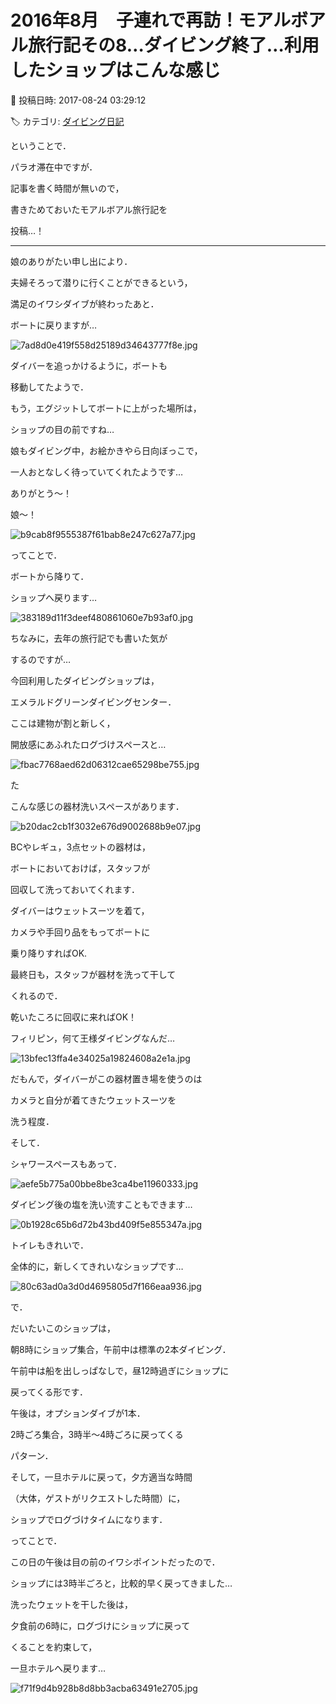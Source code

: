 # 2016年8月　子連れで再訪！モアルボアル旅行記その8…ダイビング終了…利用したショップはこんな感じ

📅 投稿日時: 2017-08-24 03:29:12

🏷️ カテゴリ: [ダイビング日記](ce3a7a8d424d112fce83ee85c81a0e344.md)

ということで．





パラオ滞在中ですが．


記事を書く時間が無いので，


書きためておいたモアルボアル旅行記を


投稿…！


----





娘のありがたい申し出により．


夫婦そろって潜りに行くことができるという，


満足のイワシダイブが終わったあと．





ボートに戻りますが…




![7ad8d0e419f558d25189d34643777f8e.jpg](images/7ad8d0e419f558d25189d34643777f8e.jpg)




ダイバーを追っかけるように，ボートも


移動してたようで．


もう，エグジットしてボートに上がった場所は，


ショップの目の前ですね…





娘もダイビング中，お絵かきやら日向ぼっこで，


一人おとなしく待っていてくれたようです…


ありがとう～！


娘～！




![b9cab8f9555387f61bab8e247c627a77.jpg](images/b9cab8f9555387f61bab8e247c627a77.jpg)




ってことで．


ボートから降りて．





ショップへ戻ります…




![383189d11f3deef480861060e7b93af0.jpg](images/383189d11f3deef480861060e7b93af0.jpg)







ちなみに，去年の旅行記でも書いた気が


するのですが…


今回利用したダイビングショップは，


エメラルドグリーンダイビングセンター．





ここは建物が割と新しく，


開放感にあふれたログづけスペースと…




![fbac7768aed62d06312cae65298be755.jpg](images/fbac7768aed62d06312cae65298be755.jpg)

た


こんな感じの器材洗いスペースがあります．




![b20dac2cb1f3032e676d9002688b9e07.jpg](images/b20dac2cb1f3032e676d9002688b9e07.jpg)




BCやレギュ，3点セットの器材は，


ボートにおいておけば，スタッフが


回収して洗っておいてくれます．


ダイバーはウェットスーツを着て，


カメラや手回り品をもってボートに


乗り降りすればOK.





最終日も，スタッフが器材を洗って干して


くれるので．


乾いたころに回収に来ればOK！


フィリピン，何て王様ダイビングなんだ…




![13bfec13ffa4e34025a19824608a2e1a.jpg](images/13bfec13ffa4e34025a19824608a2e1a.jpg)




だもんで，ダイバーがこの器材置き場を使うのは


カメラと自分が着てきたウェットスーツを


洗う程度．





そして．


シャワースペースもあって．




![aefe5b775a00bbe8be3ca4be11960333.jpg](images/aefe5b775a00bbe8be3ca4be11960333.jpg)




ダイビング後の塩を洗い流すこともできます…




![0b1928c65b6d72b43bd409f5e855347a.jpg](images/0b1928c65b6d72b43bd409f5e855347a.jpg)







トイレもきれいで．


全体的に，新しくてきれいなショップです…




![80c63ad0a3d0d4695805d7f166eaa936.jpg](images/80c63ad0a3d0d4695805d7f166eaa936.jpg)







で．


だいたいこのショップは，


朝8時にショップ集合，午前中は標準の2本ダイビング．


午前中は船を出しっぱなしで，昼12時過ぎにショップに


戻ってくる形です．





午後は，オプションダイブが1本．


2時ごろ集合，3時半～4時ごろに戻ってくる


パターン．





そして，一旦ホテルに戻って，夕方適当な時間


（大体，ゲストがリクエストした時間）に，


ショップでログづけタイムになります．





ってことで．


この日の午後は目の前のイワシポイントだったので．


ショップには3時半ごろと，比較的早く戻ってきました…





洗ったウェットを干した後は，


夕食前の6時に，ログづけにショップに戻って


くることを約束して，


一旦ホテルへ戻ります…




![f71f9d4b928b8d8bb3acba63491e2705.jpg](images/f71f9d4b928b8d8bb3acba63491e2705.jpg)

